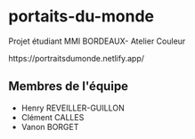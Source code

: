 # portaits-du-monde
<p>Projet étudiant MMI BORDEAUX- Atelier Couleur</p>
https://portraitsdumonde.netlify.app/

## Membres de l'équipe
* Henry REVEILLER-GUILLON
* Clément CALLES
* Vanon BORGET
